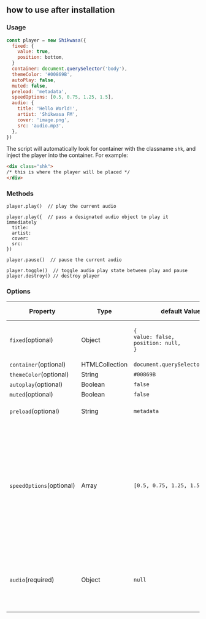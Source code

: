 ## how to use after installation

### Usage

```javascript
const player = new Shikwasa({
  fixed: {
    value: true,
    position: bottom,
  }
  container: document.querySelector('body'),
  themeColor: '#00869B',
  autoPlay: false,
  muted: false,
  preload: 'metadata', 
  speedOptions: [0.5, 0.75, 1.25, 1.5],
  audio: {
    title: 'Hello World!',
    artist: 'Shikwasa FM',
    cover: 'image.png',
    src: 'audio.mp3',
  },
})
```

The script will automatically look for container with the classname `shk`, and inject the player into the container. For example:

```html
<div class="shk">
/* this is where the player will be placed */
</div>
```

### Methods

```
player.play()  // play the current audio

player.play({  // pass a designated audio object to play it immediately
  title: 
  artist:
  cover:
  src:
})

player.pause()  // pause the current audio

player.toggle()  // toggle audio play state between play and pause
player.destroy() // destroy player
```

### Options

| Property                 | Type            | default Value                                           | Valid values                                                                                                       |
|--------------------------|-----------------|---------------------------------------------------------|--------------------------------------------------------------------------------------------------------------------|
| `fixed`(optional)        | Object          | <code>{<br>value: false,<br>position: null,<br>}</code> | `value`: Boolean<br>`position`: `top`, `bottom`                                                                    |
| `container`(optional)    | HTMLCollection  | `document.querySelector('body')`                        |                                                                                                                    |
| `themeColor`(optional)   | String          | `#00869B`                                               |                                                                                                                    |
| `autoplay`(optional)     | Boolean         | `false`                                                 |                                                                                                                    |
| `muted`(optional)        | Boolean         | `false `                                                |                                                                                                                    |
| `preload`(optional)      | String          | `metadata`                                              | `auto`, `metadata`, `none`                                                                                         |
| `speedOptions`(optional) | Array           | `[0.5, 0.75, 1.25, 1.5]`                                | each value of the array should be between the range of 0.25 to 5.0, or will likely be ignored by certain browsers  |
| `audio`(required)        | Object          | `null`                                                  | <code>{<br>title: String,<br>artist: String,<br>cover: String,<br>src: String,<br>}</code>                         |




